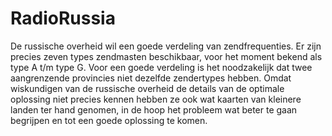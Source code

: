 # RadioRussia

De russische overheid wil een goede verdeling van zendfrequenties. Er zijn precies zeven types zendmasten beschikbaar, voor het moment bekend als type A t/m type G. Voor een goede verdeling is het noodzakelijk dat twee aangrenzende provincies niet dezelfde zendertypes hebben. Omdat wiskundigen van de russische overheid de details van de optimale oplossing niet precies kennen hebben ze ook wat kaarten van kleinere landen ter hand genomen, in de hoop het probleem wat beter te gaan begrijpen en tot een goede oplossing te komen.
